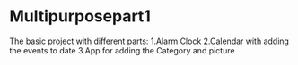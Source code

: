 # Multipurposepart1
The basic project with different parts:
1.Alarm Clock 
2.Calendar with adding the events to date
3.App for adding the Category and picture
